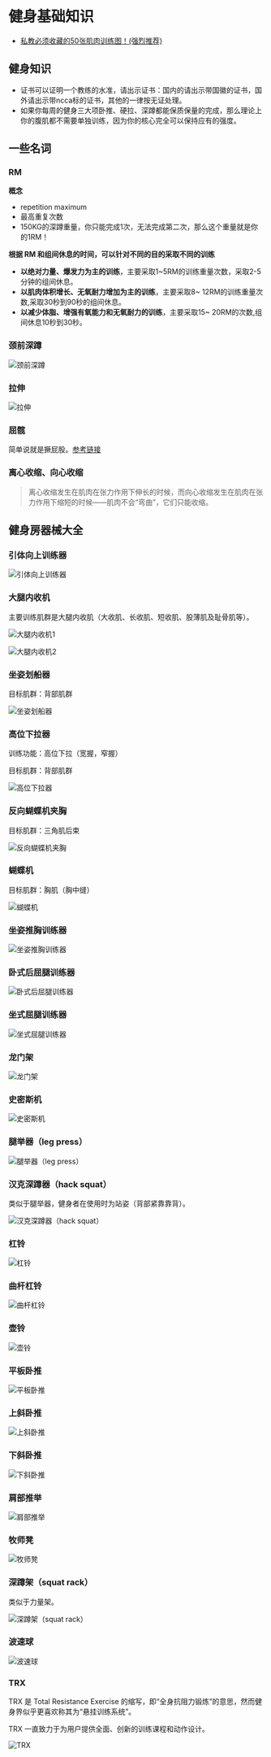 # 健身基础知识

- [私教必须收藏的50张肌肉训练图！(强烈推荐)](https://zhuanlan.zhihu.com/p/75115799)

## 健身知识

- 证书可以证明一个教练的水准，请出示证书：国内的请出示带国徽的证书，国外请出示带ncca标的证书，其他的一律按无证处理。
- 如果你每周的健身三大项卧推、硬拉、深蹲都能保质保量的完成，那么理论上你的腹肌都不需要单独训练，因为你的核心完全可以保持应有的强度。


## 一些名词

### RM

**概念**
- repetition maximum
- 最高重复次数
- 150KG的深蹲重量，你只能完成1次，无法完成第二次，那么这个重量就是你的1RM！

**根据 RM 和组间休息的时间，可以针对不同的目的采取不同的训练**

- **以绝对力量、爆发力为主的训练**，主要采取1~5RM的训练重量次数，采取2-5分钟的组间休息。
- **以肌肉体积增长、无氧耐力增加为主的训练**，主要采取8~ 12RM的训练重量次数,采取30秒到90秒的组间休息。
- **以减少体脂、增强有氧能力和无氧耐力的训练**，主要采取15~ 20RM的次数,组间休息10秒到30秒。

### 颈前深蹲

![颈前深蹲](./images/%E9%A2%88%E5%89%8D%E6%B7%B1%E8%B9%B2.png)

### 拉伸

![拉伸](./images/%E6%8B%89%E4%BC%B8.png)

### 屈髋

简单说就是撅屁股。[参考链接](https://zhuanlan.zhihu.com/p/29587961)

### 离心收缩、向心收缩

> 离心收缩发生在肌肉在张力作用下伸长的时候，而向心收缩发生在肌肉在张力作用下缩短的时候——肌肉不会“弯曲”，它们只能收缩。

## 健身房器械大全

### 引体向上训练器

![引体向上训练器](./images/%E5%BC%95%E4%BD%93%E5%90%91%E4%B8%8A%E8%AE%AD%E7%BB%83%E5%99%A8.jpg)

### 大腿内收机

主要训练肌群是大腿内收肌（大收肌、长收肌、短收肌、股薄肌及耻骨肌等）。

![大腿内收机1](./images/%E5%A4%A7%E8%85%BF%E5%86%85%E6%94%B6%E6%9C%BA1.png)

![大腿内收机2](./images/%E5%A4%A7%E8%85%BF%E5%86%85%E6%94%B6%E6%9C%BA2.gif)

### 坐姿划船器

目标肌群：背部肌群

![坐姿划船器](./images/%E5%9D%90%E5%A7%BF%E5%88%92%E8%88%B9%E5%99%A8.png)

### 高位下拉器

训练功能：高位下拉（宽握，窄握）

目标肌群：背部肌群

![高位下拉器](./images/%E9%AB%98%E4%BD%8D%E4%B8%8B%E6%8B%89%E5%99%A8.png)

### 反向蝴蝶机夹胸

目标肌群：三角肌后束

![反向蝴蝶机夹胸](./images/%E5%8F%8D%E5%90%91%E8%9D%B4%E8%9D%B6%E6%9C%BA%E5%A4%B9%E8%83%B8.png)

### 蝴蝶机

目标肌群：胸肌（胸中缝）

![蝴蝶机](./images/%E8%9D%B4%E8%9D%B6%E6%9C%BA.png)

### 坐姿推胸训练器

![坐姿推胸训练器](./images/%E5%9D%90%E5%A7%BF%E6%8E%A8%E8%83%B8%E8%AE%AD%E7%BB%83%E5%99%A8.png)

### 卧式后屈腿训练器

![卧式后屈腿训练器](./images/%E5%8D%A7%E5%BC%8F%E5%90%8E%E5%B1%88%E8%85%BF%E8%AE%AD%E7%BB%83%E5%99%A8.png)

### 坐式屈腿训练器

![坐式屈腿训练器](./images/%E5%9D%90%E5%BC%8F%E5%B1%88%E8%85%BF%E8%AE%AD%E7%BB%83%E5%99%A8.png)

### 龙门架

![龙门架](./images/%E9%BE%99%E9%97%A8%E6%9E%B6.png)

### 史密斯机

![史密斯机](./images/%E5%8F%B2%E5%AF%86%E6%96%AF%E6%9C%BA.png)

### 腿举器（leg press）

![腿举器（leg press）](./images/%E8%85%BF%E4%B8%BE%E5%99%A8%EF%BC%88leg%20press%EF%BC%89.png)

### 汉克深蹲器（hack squat）

类似于腿举器，健身者在使用时为站姿（背部紧靠靠背）。

![汉克深蹲器（hack squat）](./images/%E6%B1%89%E5%85%8B%E6%B7%B1%E8%B9%B2%E5%99%A8%EF%BC%88hack%20squat%EF%BC%89.png)

### 杠铃

![杠铃](./images/%E6%9D%A0%E9%93%83.png)

### 曲杆杠铃

![曲杆杠铃](./images/%E6%9B%B2%E6%9D%86%E6%9D%A0%E9%93%83.png)

### 壶铃

![壶铃](./images/%E5%A3%B6%E9%93%83.png)

### 平板卧推
![平板卧推](./images/%E5%B9%B3%E6%9D%BF%E5%8D%A7%E6%8E%A8.png)

### 上斜卧推

![上斜卧推](./images/%E4%B8%8A%E6%96%9C%E5%8D%A7%E6%8E%A8.png)

### 下斜卧推

![下斜卧推](./images/%E4%B8%8B%E6%96%9C%E5%8D%A7%E6%8E%A8.png)

### 肩部推举

![肩部推举](./images/%E8%82%A9%E9%83%A8%E6%8E%A8%E4%B8%BE.png)

### 牧师凳

![牧师凳](./images/%E7%89%A7%E5%B8%88%E5%87%B3.png)

### 深蹲架（squat rack）

类似于力量架。

![深蹲架（squat rack）](./images/%E6%B7%B1%E8%B9%B2%E6%9E%B6%EF%BC%88squat%20rack%EF%BC%89.png)

### 波速球

![波速球](./images/%E6%B3%A2%E9%80%9F%E7%90%83.png)

### TRX

TRX 是 Total Resistance Exercise 的缩写，即“全身抗阻力锻炼”的意思，然而健身界似乎更喜欢称其为“悬挂训练系统”。

TRX 一直致力于为用户提供全面、创新的训练课程和动作设计。

![TRX](./images/TRX.png)

